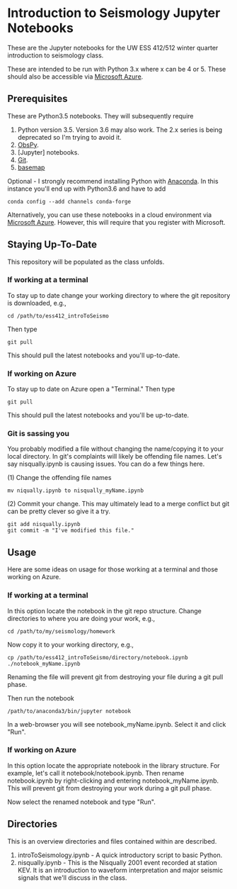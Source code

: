 # Introduction to Seismology Jupyter Notebooks

These are the Jupyter notebooks for the UW ESS 412/512 winter quarter introduction to seismology class.

These are intended to be run with Python 3.x where x can be 4 or 5.  These should also be accessible via [Microsoft Azure](https://notebooks.azure.com).

## Prerequisites

These are Python3.5 notebooks.  They will subsequently require

1. Python version 3.5.  Version 3.6 may also work.  The 2.x series is being deprecated so I'm trying to avoid it.
2. [ObsPy](https://github.com/obspy/obspy/wiki).
3. [Jupyter] notebooks.
4. [Git](https://git-scm.com/).
5. [basemap](https://matplotlib.org/basemap/)

Optional - I strongly recommend installing Python with [Anaconda](https://conda.io/docs/user-guide/install/index.html).  In this instance you'll end up with Python3.6 and have to add

    conda config --add channels conda-forge

Alternatively, you can use these notebooks in a cloud environment via [Microsoft Azure](https://notebooks.azure.com).  However, this will require that you register with Microsoft.

## Staying Up-To-Date

This repository will be populated as the class unfolds.

### If working at a terminal

To stay up to date change your working directory to where the git repository is downloaded, e.g.,

    cd /path/to/ess412_introToSeismo

Then type

    git pull

This should pull the latest notebooks and you'll up-to-date.  

### If working on Azure

To stay up to date on Azure open a "Terminal."  Then type

    git pull

This should pull the latest notebooks and you'll be up-to-date. 

### Git is sassing you

You probably modified a file without changing the name/copying it to your local directory.  In git's complaints will likely be offending file names.  Let's say nisqually.ipynb is causing issues.  You can do a few things here.

(1)  Change the offending file names

    mv niqually.ipynb to nisqually_myName.ipynb

(2)  Commit your change.  This may ultimately lead to a merge conflict but git can be pretty clever so give it a try.

    git add nisqually.ipynb
    git commit -m "I've modified this file."

## Usage

Here are some ideas on usage for those working at a terminal and those working on Azure.

### If working at a terminal

In this option locate the notebook in the git repo structure.  Change directories to where you are doing your work, e.g.,

    cd /path/to/my/seismology/homework

Now copy it to your working directory, e.g., 

    cp /path/to/ess412_introToSeismo/directory/notebook.ipynb ./notebook_myName.ipynb

Renaming the file will prevent git from destroying your file during a git pull phase. 

Then run the notebook

    /path/to/anaconda3/bin/jupyter notebook

In a web-browser you will see notebook\_myName.ipynb.  Select it and click "Run".

### If working on Azure

In this option locate the appropriate notebook in the library structure.  For example, let's call it notebook/notebook.ipynb.  Then rename notebook.ipynb by right-clicking and entering notebook\_myName.ipynb.  This will prevent git from destroying your work during a git pull phase.

Now select the renamed notebook and type "Run".

## Directories

This is an overview directories and files contained within are described.

1. introToSeismology.ipynb - A quick introductory script to basic Python.
2. nisqually.ipynb - This is the Nisqually 2001 event recorded at station KEV.  It is an introduction to waveform interpretation and major seismic signals that we'll discuss in the class. 

